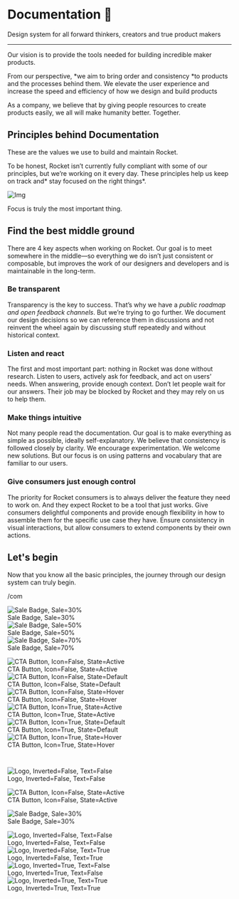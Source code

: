 
# Documentation 🚀

Design system for all forward thinkers, creators and true product makers

---

Our vision is to provide the tools needed for building incredible maker products.

From our perspective, *we aim to bring order and consistency *to products and the processes behind them. We elevate the user experience and increase the speed and efficiency of how we design and build products

As a company, we believe that by giving people resources to create products easily, we all will make humanity better. Together.

## Principles behind Documentation

These are the values we use to build and maintain Rocket.

To be honest, Rocket isn’t currently fully compliant with some of our principles, but we’re working on it every day. These principles help us keep on track and* stay focused on the right things*.

![Img](https://studio-assets.supernova.io/design-systems/14533/9289758a-6300-472a-bbc6-a57098081abf.jpeg)

Focus is truly the most important thing.

## Find the best middle ground

There are 4 key aspects when working on Rocket. Our goal is to meet somewhere in the middle—so everything we do isn’t just consistent or composable, but improves the work of our designers and developers and is maintainable in the long-term.

### Be transparent

Transparency is the key to success. That’s why we have a *public roadmap and open feedback channels*. But we’re trying to go further. We document our design decisions so we can reference them in discussions and not reinvent the wheel again by discussing stuff repeatedly and without historical context.

### Listen and react

The first and most important part: nothing in Rocket was done without research. Listen to users, actively ask for feedback, and act on users’ needs. When answering, provide enough context. Don’t let people wait for our answers. Their job may be blocked by Rocket and they may rely on us to help them.

### Make things intuitive

Not many people read the documentation. Our goal is to make everything as simple as possible, ideally self-explanatory. We believe that consistency is followed closely by clarity. We encourage experimentation. We welcome new solutions. But our focus is on using patterns and vocabulary that are familiar to our users.

### Give consumers just enough control

The priority for Rocket consumers is to always deliver the feature they need to work on. And they expect Rocket to be a tool that just works. Give consumers delightful components and provide enough flexibility in how to assemble them for the specific use case they have. Ensure consistency in visual interactions, but allow consumers to extend components by their own actions.

## Let's begin

Now that you know all the basic principles, the journey through our design system can truly begin.

/com

  
![Sale Badge, Sale=30%](https://studio-assets.supernova.io/design-systems/14533/81785a41-4e78-49b8-b44d-e6229501ebab.png)  
Sale Badge, Sale=30%  
![Sale Badge, Sale=50%](https://studio-assets.supernova.io/design-systems/14533/6de4231a-83db-4e3a-bf55-d837922f1a66.png)  
Sale Badge, Sale=50%  
![Sale Badge, Sale=70%](https://studio-assets.supernova.io/design-systems/14533/0644b6b0-809d-48e9-aee4-dfacadcdd121.png)  
Sale Badge, Sale=70%  


  
![CTA Button, Icon=False, State=Active](https://studio-assets.supernova.io/design-systems/14533/5f2922c6-6015-4589-946a-656102e33191.png)  
CTA Button, Icon=False, State=Active  
![CTA Button, Icon=False, State=Default](https://studio-assets.supernova.io/design-systems/14533/f3a8f7cf-4efe-4755-a90b-24935e3e8059.png)  
CTA Button, Icon=False, State=Default  
![CTA Button, Icon=False, State=Hover](https://studio-assets.supernova.io/design-systems/14533/558d356b-7f33-4060-b258-5fafcdee2700.png)  
CTA Button, Icon=False, State=Hover  
![CTA Button, Icon=True, State=Active](https://studio-assets.supernova.io/design-systems/14533/61288b7f-d00b-4987-8b0d-4b1439fb3416.png)  
CTA Button, Icon=True, State=Active  
![CTA Button, Icon=True, State=Default](https://studio-assets.supernova.io/design-systems/14533/001008e2-ddc5-4a8d-a5b6-065a8b5d7c3c.png)  
CTA Button, Icon=True, State=Default  
![CTA Button, Icon=True, State=Hover](https://studio-assets.supernova.io/design-systems/14533/9de4dd6b-0ee9-4984-9f58-83ded2ea212f.png)  
CTA Button, Icon=True, State=Hover  


```javascript  
  
```

  
![Logo, Inverted=False, Text=False](https://studio-assets.supernova.io/design-systems/14533/baa9389f-288d-464b-bc82-3cab6b7efcbc.png)  
Logo, Inverted=False, Text=False  


  
  


  
![CTA Button, Icon=False, State=Active](https://studio-assets.supernova.io/design-systems/14533/5f2922c6-6015-4589-946a-656102e33191.png)  
CTA Button, Icon=False, State=Active  


  
![Sale Badge, Sale=30%](https://studio-assets.supernova.io/design-systems/14533/81785a41-4e78-49b8-b44d-e6229501ebab.png)  
Sale Badge, Sale=30%  


  
![Logo, Inverted=False, Text=False](https://studio-assets.supernova.io/design-systems/14533/baa9389f-288d-464b-bc82-3cab6b7efcbc.png)  
Logo, Inverted=False, Text=False  
![Logo, Inverted=False, Text=True](https://studio-assets.supernova.io/design-systems/14533/f612d6e1-5569-413e-a433-bc9b0f990a43.png)  
Logo, Inverted=False, Text=True  
![Logo, Inverted=True, Text=False](https://studio-assets.supernova.io/design-systems/14533/f126edd3-6cf4-46d2-9ea4-561c42a31c14.png)  
Logo, Inverted=True, Text=False  
![Logo, Inverted=True, Text=True](https://studio-assets.supernova.io/design-systems/14533/44202483-7043-4327-9c51-e7da61c89031.png)  
Logo, Inverted=True, Text=True  
